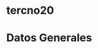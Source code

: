 # tercno20
<!DOCTYPE html> <html> <body> <h1>Datos Generales</h1> <p id="demo"></p> <script> var actual1 =0; var actual2 =0; var insumo1=0; var insumo2=0; var text = '{"boleta":"2019600413","materia":"diseño","industria":"3","productivas":[{"almacen":{"indicadores":{"max":90,"min":20,"deseado":45,"actual":"function() {for( i in objeto.productivas[0].almacen.inventario){ actual1 += +objeto.productivas[0].almacen.inventario[i].embarque.cantidad}return actual1;}"} ,"inventario":[{"embarque":{"cantidad":20,"costounitario":10}},{"embarque":{"cantidad":27,"costounitario":1}}]}},{"almacen":{"indicadores":{"max":100,"min":25,"deseado":60,"actual":"function() {for( i in objeto.productivas[0].almacen.inventario){ actual2 += +objeto.productivas[1].almacen.inventario[i].embarque.cantidad}return actual2;}"} ,"inventario":[{"embarque":{"cantidad":25,"costounitario":4}},{"embarque":{"cantidad":37,"costounitario":2}}]}}],"financieras":{"balance":{"activo":{"bancos":2085,"insumo1":"function() {for( i in objeto.productivas[0].almacen.inventario){ insumo1 += +objeto.productivas[0].almacen.inventario[i].embarque.cantidad*objeto.productivas[0].almacen.inventario[i].embarque.costounitario}return insumo1;}","insumo2":"function() {for( i in objeto.productivas[1].almacen.inventario){ insumo2 += +objeto.productivas[1].almacen.inventario[i].embarque.cantidad*objeto.productivas[1].almacen.inventario[i].embarque.costounitario}return insumo2;}","en_proceso":1038,"infraestructura":18973 ,"mercancias":2064 , "clientes":2888},"pasivo":{"proveedores":2721,"hipotecas":12884},"capital":{"capitalsocial":6135 ,"utilidad":"function() {return objeto.financieras.balance.activo.bancos+objeto.financieras.balance.activo.en_proceso+objeto.financieras.balance.activo.infraestructura+objeto.financieras.balance.activo.mercancias+objeto.financieras.balance.activo.clientes-objeto.financieras.balance.pasivo.proveedores-objeto.financieras.balance.pasivo.hipotecas-objeto.financieras.balance.capital.capitalsocial+insumo1+insumo2;}"}}}}' ; var objeto = JSON.parse(text); objeto.financieras.balance.capital.utilidad = eval("(" + objeto.financieras.balance.capital.utilidad + ")"); objeto.productivas[1].almacen.indicadores.actual = eval("(" + objeto.productivas[1].almacen.indicadores.actual + ")"); objeto.productivas[0].almacen.indicadores.actual = eval("(" + objeto.productivas[0].almacen.indicadores.actual + ")"); objeto.financieras.balance.activo.insumo1 = eval("(" + objeto.financieras.balance.activo.insumo1 + ")"); objeto.financieras.balance.activo.insumo2 = eval("(" + objeto.financieras.balance.activo.insumo2 + ")"); document.getElementById("demo").innerHTML = "Boleta: "+ objeto.boleta + "<br>" +"Materia: "+ objeto.materia + "<br>" +"Industria: "+ objeto.industria + "<h1>" +"finanzas: "+ "</h1>" + "<h2>" +"Activo: "+ "</h2>" +"Bancos: "+ objeto.financieras.balance.activo.bancos + "<br>" + "Insumo1: "+ objeto.financieras.balance.activo.insumo1() + "<br>" + "Insumo2: "+ objeto.financieras.balance.activo.insumo2() + "<br>" + "En proceso: "+ objeto.financieras.balance.activo.en_proceso + "<br>" + "Infraestructura: "+objeto.financieras.balance.activo.infraestructura + "<br>" + "Mercancias: "+objeto.financieras.balance.activo.mercancias + "<br>" + "Clientes: "+objeto.financieras.balance.activo.clientes + "<h2>" +"Pasivo: "+ "</h2>" + "Proveedores: "+objeto.financieras.balance.pasivo.proveedores + "<br>" + "Hipotecas: "+objeto.financieras.balance.pasivo.hipotecas + "<h2>" +"Capital: "+ "</h2>" + "Capital Social: "+objeto.financieras.balance.capital.capitalsocial + "<br>" + "utilidad: "+objeto.financieras.balance.capital.utilidad() + "<h1>" +"Productivas: "+ "</h1>" +"<h2>" +"Almacen1: "+ "</h2>" +"<h3>" +"indicadores: "+ "</h3>" +"Max:"+objeto.productivas[0].almacen.indicadores.max+"<br>" +"Min:"+objeto.productivas[0].almacen.indicadores.min+"<br>" +"Deseado:"+objeto.productivas[0].almacen.indicadores.deseado+"<br>" +"actual:"+objeto.productivas[0].almacen.indicadores.actual() +"<h3>" +"Inventario: "+ "</h3>" +"<h4>" +"embarque1: "+ "</h4>" +"Unidades:"+objeto.productivas[0].almacen.inventario[0].embarque.cantidad+"<br>" +"costounitario:"+objeto.productivas[0].almacen.inventario[0].embarque.costounitario+"<br>" +"<h4>" +"embarque2: "+ "</h4>" +"Unidades:"+objeto.productivas[0].almacen.inventario[1].embarque.cantidad+"<br>" +"costounitario:"+objeto.productivas[0].almacen.inventario[1].embarque.costounitario+"<br>" +"<h2>" +"Almacen2: "+ "</h2>" +"<h3>" +"indicadores: "+ "</h3>" +"Max:"+objeto.productivas[1].almacen.indicadores.max+"<br>" +"Min:"+objeto.productivas[1].almacen.indicadores.min+"<br>" +"Deseado:"+objeto.productivas[1].almacen.indicadores.deseado+"<br>" +"actual:"+objeto.productivas[1].almacen.indicadores.actual() +"<h3>" +"Inventario: "+ "</h3>" +"<h4>" +"embarque1: "+ "</h4>" +"Unidades:"+objeto.productivas[1].almacen.inventario[0].embarque.cantidad+"<br>" +"costounitario:"+objeto.productivas[1].almacen.inventario[0].embarque.costounitario+"<br>" +"<h4>" +"embarque2: "+ "</h4>" +"Unidades:"+objeto.productivas[1].almacen.inventario[1].embarque.cantidad+"<br>" +"costounitario:"+objeto.productivas[1].almacen.inventario[1].embarque.costounitario+"<br>"; </script> </body> </html>
